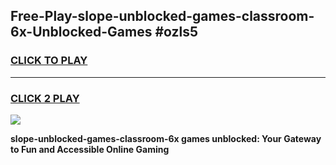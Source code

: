 
## Free-Play-slope-unblocked-games-classroom-6x-Unblocked-Games #ozls5
<h3>
<a href="https://news.freeplayer.one?title=slope-unblocked-games-classroom-6x&ref=8M">CLICK TO PLAY</a></h3>
<hr>

<h3>
<a href="https://news.freeplayer.one?title=slope-unblocked-games-classroom-6x&ref=8M">CLICK 2 PLAY</a>
  
</h3>

<a href="https://news.freeplayer.one?title=slope-unblocked-games-classroom-6x&ref=8M"><img src="https://clearcache.store/games.png"></a>


**slope-unblocked-games-classroom-6x games unblocked: Your Gateway to Fun and Accessible Online Gaming**
